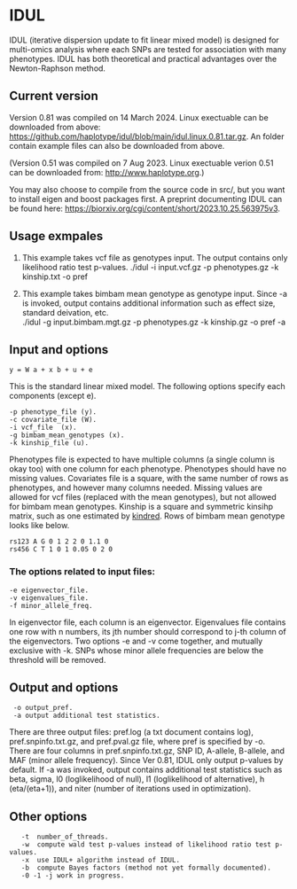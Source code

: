 # IDUL
IDUL (iterative dispersion update to fit linear mixed model) is designed for multi-omics analysis where each SNPs are tested for association with many phenotypes. IDUL has both theoretical and practical advantages over the Newton-Raphson method. 

## Current version 
Version 0.81 was compiled on 14 March 2024. Linux exectuable can be downloaded from above: https://github.com/haplotype/idul/blob/main/idul.linux.0.81.tar.gz. An folder contain example files can also be downloaded from above. 

(Version 0.51 was compiled on 7 Aug 2023. Linux exectuable verion 0.51 can be downloaded from: http://www.haplotype.org.)

You may also choose to compile from the source code in src/, but you want to install eigen and boost packages first. A preprint documenting IDUL can be found here: https://biorxiv.org/cgi/content/short/2023.10.25.563975v3. 

## Usage exmpales  
1) This example takes vcf file as genotypes input.  The output contains only likelihood ratio test p-values.
       ./idul -i input.vcf.gz -p phenotypes.gz -k kinship.txt -o pref 

2) This example takes bimbam mean genotype as genotype input. Since -a is invoked, output contains additional information such as effect size, standard deivation, etc.  
       ./idul -g input.bimbam.mgt.gz -p phenotypes.gz -k kinship.gz -o pref -a 

## Input and options  
    y = W a + x b + u + e 
This is the standard linear mixed model. The following options specify each components (except e). 

    -p phenotype_file (y). 
    -c covariate_file (W). 
    -i vcf_file  (x).  
    -g bimbam_mean_genotypes (x). 
    -k kinship_file (u).  
  
Phenotypes file is expected to have multiple columns (a single column is okay too) with one column for each phenotype. Phenotypes should have no missing values. Covariates file is a square, with the same number of rows as phenotypes, and however many columns needed. Missing values are allowed for vcf files (replaced with the mean genotypes), but not allowed for bimbam mean genotypes. Kinship is a square and symmetric kinsihp matrix, such as one estimated by [kindred](https://github.com/haplotype/kindred). Rows of bimbam mean genotype looks like below. 

    rs123 A G 0 1 2 2 0 1.1 0 
    rs456 C T 1 0 1 0.05 0 2 0 
  
### The options related to input files: 

    -e eigenvector_file.   
    -v eigenvalues_file.  
    -f minor_allele_freq. 
  
In eigenvector file, each column is an eigenvector. Eigenvalues file contains one row with n numbers, its jth number should correspond to j-th column of the eigenvectors. Two options -e and -v come together, and mutually exclusive with -k. 
SNPs whose minor allele frequencies are below the threshold will be removed. 

## Output and options

     -o output_pref. 
     -a output additional test statistics. 
    
There are three output files: pref.log (a txt document contains log), pref.snpinfo.txt.gz, and pref.pval.gz file, where pref is specified by -o. 
There are four columns in pref.snpinfo.txt.gz, SNP ID, A-allele, B-allele, and MAF (minor allele frequency). 
Since Ver 0.81, IDUL only output p-values by default.  If -a was invoked, output contains additional test statistics such as beta, sigma, l0 (loglikelihood of null), l1 (loglikelihood of alternative), h (eta/(eta+1)), and niter (number of iterations used in optimization).  


## Other options
       -t  number_of_threads.  
       -w  compute wald test p-values instead of likelihood ratio test p-values. 
       -x  use IDUL+ algorithm instead of IDUL. 
       -b  compute Bayes factors (method not yet formally documented). 
       -0 -1 -j work in progress. 


